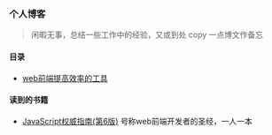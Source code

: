 ### 个人博客
> 闲暇无事，总结一些工作中的经验，又或到处 copy 一点博文作备忘

#### 目录

* [web前端提高效率的工具](https://github.com/yitm/blog/blob/master/2016/01.md)

#### 读到的书籍

* [JavaScript权威指南(第6版)](http://book.douban.com/subject/10549733/) 号称web前端开发者的圣经，一人一本
